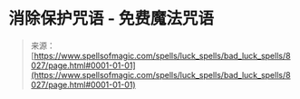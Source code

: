 <!--yml

分类：未分类

日期：2024-06-12 18:43:14

-->

# 消除保护咒语 - 免费魔法咒语

> 来源：[https://www.spellsofmagic.com/spells/luck_spells/bad_luck_spells/8027/page.html#0001-01-01](https://www.spellsofmagic.com/spells/luck_spells/bad_luck_spells/8027/page.html#0001-01-01)
